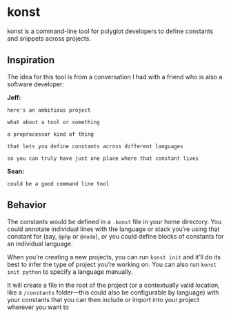 # konst

konst is a command-line tool for polyglot developers to define constants and snippets across projects.

## Inspiration

The idea for this tool is from a conversation I had with a friend who is also a software developer:

**Jeff:**

	here's an ambitious project

	what about a tool or something

	a preprocessor kind of thing

	that lets you define constants across different languages

	so you can truly have just one place where that constant lives

**Sean:**

	could be a good command line tool

## Behavior

The constants would be defined in a `.konst` file in your home directory. You could annotate individual lines with the language or stack you’re using that constant for (say, `@php` or `@node`), or you could define blocks of constants for an individual language. 

When you’re creating a new projects, you can run `konst init` and it’ll do its best to infer the type of project you’re working on. You can also run `konst init python` to specify a language manually.

It will create a file in the root of the project (or a contextually valid location, like a `/constants` folder—this could also be configurable by language) with your constants that you can then include or import into your project wherever you want to
